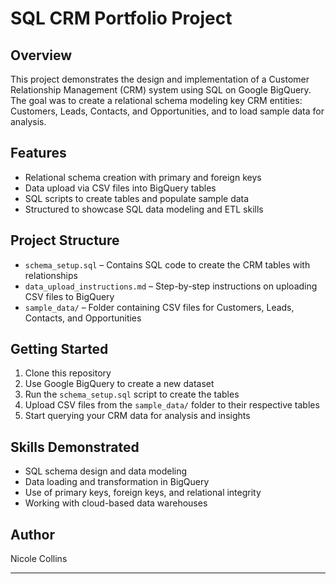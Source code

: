 # SQL CRM Portfolio Project

## Overview
This project demonstrates the design and implementation of a Customer Relationship Management (CRM) system using SQL on Google BigQuery. The goal was to create a relational schema modeling key CRM entities: Customers, Leads, Contacts, and Opportunities, and to load sample data for analysis.

## Features
- Relational schema creation with primary and foreign keys  
- Data upload via CSV files into BigQuery tables  
- SQL scripts to create tables and populate sample data  
- Structured to showcase SQL data modeling and ETL skills  

## Project Structure
- `schema_setup.sql` – Contains SQL code to create the CRM tables with relationships  
- `data_upload_instructions.md` – Step-by-step instructions on uploading CSV files to BigQuery  
- `sample_data/` – Folder containing CSV files for Customers, Leads, Contacts, and Opportunities  

## Getting Started
1. Clone this repository  
2. Use Google BigQuery to create a new dataset  
3. Run the `schema_setup.sql` script to create the tables  
4. Upload CSV files from the `sample_data/` folder to their respective tables  
5. Start querying your CRM data for analysis and insights  

## Skills Demonstrated
- SQL schema design and data modeling  
- Data loading and transformation in BigQuery  
- Use of primary keys, foreign keys, and relational integrity  
- Working with cloud-based data warehouses  

## Author
Nicole Collins

---

